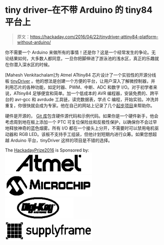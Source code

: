 # tiny driver–在不带 Arduino 的 tiny84 平台上

> 原文：<https://hackaday.com/2016/04/22/tinydriver-attiny84-platform-without-arduino/>

你不需要一个 Arduino 来做所有的事情！还是你？这是一个经常发生的争论。无论结果如何，大多数人都同意，一旦你把脚伸进了游泳池的浅水区，真正的乐趣就在你潜入深水区的时候。

[Mahesh Venkitachalam]为 Atmel ATtiny84 芯片设计了一个实验性的开源分线板 [tinyDriver](https://hackaday.io/project/10077-tinydriver) 。他的想法是创建一个方便的平台，让用户深入了解微控制器，并利用芯片的各种功能，如定时器、PWM、中断、ADC 和数字 I/O。对于初学者来说，ATtiny84 足够便宜和简单。加一个低成本的 AVR 编程器，安装免费的、跨平台的 avr-gcc 和 avrdude 工具链，读完数据表，学点 C 编程，开始实验。冲洗并重复，你很快就会成为专家。他在自己的网站上记录了几个[起步项目](http://electronut.in/tinyDriver/)来帮助你。

硬件是开源的， [Git 库](https://github.com/electronut/tinyDriverP)包含硬件源代码和示例代码。如果你是一个硬件新手，他会考虑周到地在板上添加一个 PTC 可复位保险丝和反极性保护，以确保你不会过早地释放神奇的蓝色烟雾。所有 I/O 都在一个接头上分开，不需要时可以禁用电机驱动器和 RGB LED。该板不支持手工组装，但他计划短期内进行众筹。如果您想超越 Arduino 平台，tinyDriver 这样的项目是不错的选择。

The [HackadayPrize2016](http://hackaday.io/prize) is Sponsored by: [![Atmel](img/b318d0dafdb9c4774e30c2c93cd4fae4.png)](http://hackaday.io/atmel) [![Microchip](img/35a8c11c83c9d58713ff84cc1841a3cf.png)](http://hackaday.io/microchip)  [![Digi-Key](img/a5cd2ae2d2d27913ef85cc9b413afa07.png)](http://www.digikey.com/)  [![Supplyframe](img/7b65eab28dbaebaf5bf15a1a9517b6dd.png)](http://supplyframe.com/)